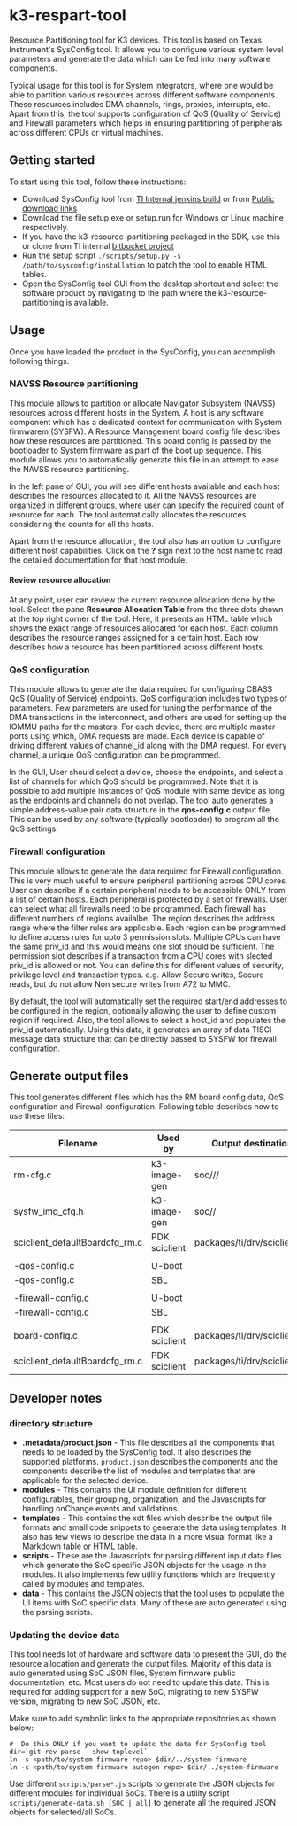 # k3-respart-tool

Resource Partitioning tool for K3 devices. This tool is based on Texas Instrument's SysConfig tool. It allows you to configure various system level parameters and generate the data which can be fed into many software components.

Typical usage for this tool is for System integrators, where one would be  able to partition various resources across different software components. These resources includes DMA channels, rings, proxies, interrupts, etc. Apart from this, the tool supports configuration of QoS (Quality of Service) and Firewall parameters which helps in ensuring partitioning of peripherals across different CPUs or virtual machines.

## Getting started

To start using this tool, follow these instructions:
* Download SysConfig tool from [TI Internal jenkins build](http://tgddsbuild2.toro.design.ti.com:8080/view/SysConfig/job/sysconfig.build.installers/) or from [Public download links](https://www.ti.com/tool/download/SYSCONFIG)
* Download the file setup.exe or setup.run for Windows or Linux machine respectively.
* If you have the k3-resource-partitioning packaged in the SDK, use this or clone from TI internal [bitbucket project](https://bitbucket.itg.ti.com/projects/PSDKLA/repos/k3-resource-partitioning/browse)
* Run the setup script `./scripts/setup.py -s /path/to/sysconfig/installation` to patch the tool to enable HTML tables.
* Open the SysConfig tool GUI from the desktop shortcut and select the software product by navigating to the path where the k3-resource-partitioning is available.


## Usage

Once you have loaded the product in the SysConfig, you can accomplish following things.

### NAVSS Resource partitioning

This module allows to partition or allocate Navigator Subsystem (NAVSS) resources across different hosts in the System. A host is any software component which has a dedicated context for communication with System firmwarem (SYSFW). A Resource Management board config file describes how these resources are partitioned. This board config is passed by the bootloader to System firmware as part of the boot up sequence. This module allows you to automatically generate this file in an attempt to ease the NAVSS resource partitioning.

In the left pane of GUI, you will see different hosts available and each host describes the resources allocated to it. All the NAVSS resources are organized in different groups, where user can specify the required count of resource for each. The tool automatically allocates the resources considering the counts for all the hosts.

Apart from the resource allocation, the tool also has an option to configure different host capabilities. Click on the **?** sign next to the host name to read the detailed documentation for that host module.

#### Review resource allocation

At any point, user can review the current resource allocation done by the tool. Select the pane **Resource Allocation Table** from the three dots shown at the top right corner of the tool. Here, it presents an HTML table which shows the exact range of resources allocated for each host. Each column describes the resource ranges assigned for a certain host. Each row describes how a resource has been partitioned across different hosts.

### QoS configuration

This module allows to generate the data required for configuring CBASS QoS (Quality of Service) endpoints. QoS configuration includes two types of parameters. Few parameters are used for tuning the performance of the DMA transactions in the interconnect, and others are used for setting up the IOMMU paths for the masters. For each device, there are multiple master ports using which, DMA requests are made. Each device is capable of driving different values of channel_id along with the DMA request. For every channel, a unique QoS configuration can be programmed.

In the GUI, User should select a device, choose the endpoints, and select a list of channels for which QoS should be programmed. Note that it is possible to add multiple instances of QoS module with same device as long as the endpoints and channels do not overlap. The tool auto generates a simple address-value pair data structure in the **qos-config.c** output file. This can be used by any software (typically bootloader) to program all the QoS settings.

### Firewall configuration

This module allows to generate the data required for Firewall configuration. This is very much useful to ensure peripheral partitioning across CPU cores. User can describe if a certain peripheral needs to be accessible ONLY from a list of certain hosts. Each peripheral is protected by a set of firewalls. User can select what all firewalls need to be programmed. Each firewall has different numbers of regions availalbe. The region describes the address range where the filter rules are applicable. Each region can be programmed to define access rules for upto 3 permission slots. Multiple CPUs can have the same priv_id and this would means one slot should be sufficient. The permission slot describes if a transaction from a CPU cores with slected priv_id is allowed or not. You can define this for different values of security, privilege level and transaction types. e.g. Allow Secure writes, Secure reads, but do not allow Non secure writes from A72 to MMC.

By default, the tool will automatically set the required start/end addresses to be configured in the region, optionally allowing the user to define custom region if required. Also, the tool allows to select a host_id and populates the priv_id automatically. Using this data, it generates an array of data TISCI message data structure that can be directly passed to SYSFW for firewall configuration.

## Generate output files

This tool generates different files which has the RM board config data, QoS configuration and Firewall configuration. Following table describes how to use these files:

| Filename                       | Used by       | Output destination              | Comments                                                               |
|--------------------------------|---------------|---------------------------------|------------------------------------------------------------------------|
| rm-cfg.c                       | k3-image-gen  | soc/<soc>/<profile>/            | e.g. - k3-image-gen/soc/j721e/evm/rm-cfg.c                             |
| sysfw_img_cfg.h                | k3-image-gen  | soc/<soc>/<profile>             | e.g. - k3-image-gen/soc/j721e/evm/sysfw_img_cfg.h                      |
| sciclient_defaultBoardcfg_rm.c | PDK sciclient | packages/ti/drv/sciclient/V<X>/ | e.g. - pdk/packages/ti/drv/sciclient/V1/sciclient_defaultBoardcfg_rm.c |
|                                |               |                                 |                                                                        |
| <soc>-qos-config.c             | U-boot        |                                 |                                                                        |
| <soc>-qos-config.c             | SBL           |                                 |                                                                        |
|                                |               |                                 |                                                                        |
| <soc>-firewall-config.c        | U-boot        |                                 |                                                                        |
| <soc>-firewall-config.c        | SBL           |                                 |                                                                        |
|                                |               |                                 |                                                                        |
| board-config.c                 | PDK sciclient | packages/ti/drv/sciclient/V<X>/ | e.g. - pdk/packages/ti/drv/sciclient/V1/board-config.c                 |
| sciclient_defaultBoardcfg_rm.c | PDK sciclient | packages/ti/drv/sciclient/V<X>/ | e.g. - pdk/packages/ti/drv/sciclient/V1/sciclient_defaultBoardcfg_rm.c |

## Developer notes

### directory structure
* **.metadata/product.json** - This file describes all the components that needs to be loaded by the SysConfig tool. It also describes the supported platforms. `product.json` describes the components and the components describe the list of modules and templates that are applicable for the selected device.
* **modules** - This contains the UI module definition for different configurables, their grouping, organization, and the Javascripts for handling onChange events and validations.
* **templates** - This contains the xdt files which describe the output file formats and small code snippets to generate the data using templates. It also has few views to  describe the data in a more visual format like a Markdown table or HTML table.
* **scripts** - These are the Javascripts for parsing different input data files which generate the SoC specific JSON objects for the usage in the modules. It also implements few utility functions which are frequently called by modules and templates.
* **data** - This contains the JSON objects that the tool uses to populate the UI items with SoC specific data. Many of these are auto generated using the parsing scripts.

### Updating the device data

This tool needs lot of hardware and software data to present the GUI, do the resource allocation and generate the output files. Majority of this data is auto generated using SoC JSON files, System firmware public documentation, etc. Most users do not need to update this data. This is required for adding support for a new SoC, migrating to new SYSFW version, migrating to new SoC JSON, etc.

Make sure to add symbolic links to the appropriate repositories as shown below:
```
#  Do this ONLY if you want to update the data for SysConfig tool
dir=`git rev-parse --show-toplevel`
ln -s <path/to/system firmware repo> $dir/../system-firmware
ln -s <path/to/system firmware autogen repo> $dir/../system-firmware

```

Use different `scripts/parse*.js` scripts to generate the JSON objects for different modules for individual SoCs. There is a utility script `scripts/generate-data.sh [SOC | all]` to generate all the required JSON objects for selected/all SoCs.
